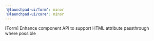 ```yaml
---
'@launchpad-ui/form': minor
'@launchpad-ui/core': minor
---
```


[Form] Enhance component API to support HTML attribute passthrough where possible
